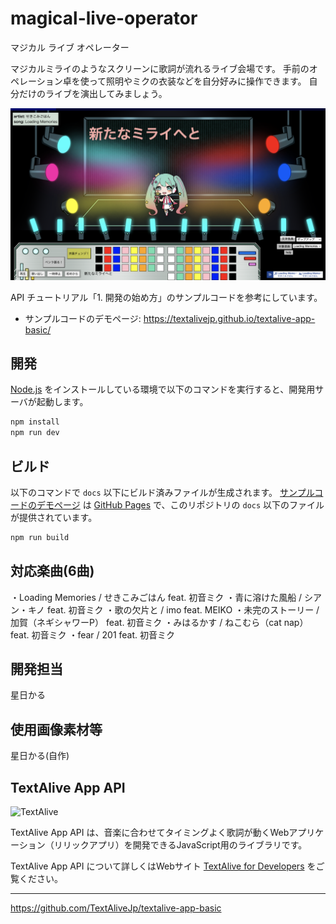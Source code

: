 # magical-live-operator

マジカル ライブ オペレーター

マジカルミライのようなスクリーンに歌詞が流れるライブ会場です。
手前のオペレーション卓を使って照明やミクの衣装などを自分好みに操作できます。
自分だけのライブを演出してみましょう。

![IMG1](screenshot/screenshot.png) 


API チュートリアル「1. 開発の始め方」のサンプルコードを参考にしています。
- サンプルコードのデモページ: https://textalivejp.github.io/textalive-app-basic/

## 開発

[Node.js](https://nodejs.org/) をインストールしている環境で以下のコマンドを実行すると、開発用サーバが起動します。

```sh
npm install
npm run dev
```

## ビルド

以下のコマンドで `docs` 以下にビルド済みファイルが生成されます。 [サンプルコードのデモページ](https://textalivejp.github.io/textalive-app-basic/) は [GitHub Pages](https://pages.github.com/) で、このリポジトリの `docs` 以下のファイルが提供されています。

```sh
npm run build
```

## 対応楽曲(6曲)
・Loading Memories / せきこみごはん feat. 初音ミク
・青に溶けた風船 / シアン・キノ feat. 初音ミク
・歌の欠片と / imo feat. MEIKO
・未完のストーリー / 加賀（ネギシャワーP） feat. 初音ミク
・みはるかす / ねこむら（cat nap） feat. 初音ミク
・fear / 201 feat. 初音ミク

## 開発担当
星日かる

## 使用画像素材等
星日かる(自作)

## TextAlive App API

![TextAlive](https://i.gyazo.com/thumb/1000/5301e6f642d255c5cfff98e049b6d1f3-png.png)

TextAlive App API は、音楽に合わせてタイミングよく歌詞が動くWebアプリケーション（リリックアプリ）を開発できるJavaScript用のライブラリです。

TextAlive App API について詳しくはWebサイト [TextAlive for Developers](https://developer.textalive.jp/) をご覧ください。

---
https://github.com/TextAliveJp/textalive-app-basic
